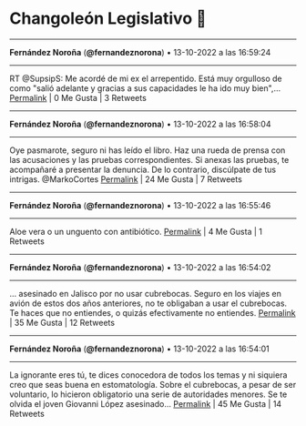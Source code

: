 # Changoleón Legislativo 🙈
*****
**Fernández Noroña** (**@fernandeznorona**) • 13-10-2022 a las 16:59:24
*****
RT @SupsipS: Me acordé de mi ex el arrepentido.
Está muy orgulloso de como "salió adelante y gracias a sus capacidades le ha ido muy bien",…
[Permalink](https://twitter.com/fernandeznorona/status/1580724921919229952) | 0 Me Gusta | 3 Retweets
*****
**Fernández Noroña** (**@fernandeznorona**) • 13-10-2022 a las 16:58:04
*****
Oye pasmarote, seguro ni has leído el libro. Haz una rueda de prensa con las acusaciones y las pruebas correspondientes. Si anexas las pruebas, te acompañaré a presentar la denuncia. De lo contrario, discúlpate de tus intrigas. @MarkoCortes
[Permalink](https://twitter.com/fernandeznorona/status/1580724587381215233) | 24 Me Gusta | 7 Retweets
*****
**Fernández Noroña** (**@fernandeznorona**) • 13-10-2022 a las 16:55:46
*****
Aloe vera o un unguento con antibiótico.
[Permalink](https://twitter.com/fernandeznorona/status/1580724007782866944) | 4 Me Gusta | 1 Retweets
*****
**Fernández Noroña** (**@fernandeznorona**) • 13-10-2022 a las 16:54:02
*****
… asesinado en Jalisco por no usar cubrebocas. Seguro en los viajes en avión de estos dos años anteriores, no te obligaban a usar el cubrebocas. Te haces que no entiendes, o quizás efectivamente no entiendes.
[Permalink](https://twitter.com/fernandeznorona/status/1580723571768557569) | 35 Me Gusta | 12 Retweets
*****
**Fernández Noroña** (**@fernandeznorona**) • 13-10-2022 a las 16:54:01
*****
La ignorante eres tú, te dices  conocedora de todos los temas y ni siquiera creo que seas buena en estomatología. Sobre el cubrebocas, a pesar de ser voluntario, lo hicieron obligatorio una serie de autoridades menores. Se te olvida el joven Giovanni López asesinado…
[Permalink](https://twitter.com/fernandeznorona/status/1580723568551153664) | 45 Me Gusta | 14 Retweets